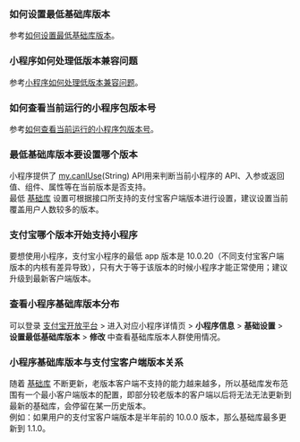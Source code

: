 ### 如何设置最低基础库版本
参考[如何设置最低基础库版本](https://opendocs.alipay.com/support/01rb73)。 

### 小程序如何处理低版本兼容问题
参考[小程序如何处理低版本兼容问题](https://opendocs.alipay.com/support/01rb0l)。 

### 如何查看当前运行的小程序包版本号
参考[如何查看当前运行的小程序包版本号](https://opendocs.alipay.com/support/01rb3r)。 

### 最低基础库版本要设置哪个版本
小程序提供了 [my.canIUse](https://opendocs.alipay.com/mini/api/can-i-use)(String) API用来判断当前小程序的 API、入参或返回值、组件、属性等在当前版本是否支持。<br />最低 [基础库](https://opendocs.alipay.com/mini/framework/lib) 设置可根据接口所支持的支付宝客户端版本进行设置，建议设置当前覆盖用户人数较多的版本。 

### 支付宝哪个版本开始支持小程序
要想使用小程序，支付宝小程序的最低 app 版本是 10.0.20（不同支付宝客户端版本的内核有差异导致），只有大于等于该版本的时候小程序才能正常使用；建议升级到最新客户端版本。 

### 查看小程序基础库版本分布
可以登录 [支付宝开放平台](https://openhome.alipay.com/platform/developerIndex.htm) > 进入对应小程序详情页 > **小程序信息** > **基础设置** > **设置最低基础库版本** > **修改** 中查看基础库版本人群使用情况。 

### 小程序基础库版本与支付宝客户端版本关系
随着 [基础库](https://opendocs.alipay.com/mini/framework/lib) 不断更新，老版本客户端不支持的能力越来越多，所以基础库发布范围有一个最小客户端版本的配置，即部分较老版本的客户端以后将无法无法更新到最新的基础库，会停留在某一历史版本。<br />例如：如果用户的支付宝客户端版本是半年前的 10.0.0 版本，那么基础库最多更新到 1.1.0。 

